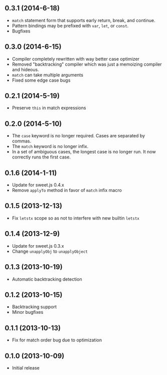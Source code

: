 ## 0.3.1 (2014-6-18)

* `match` statement form that supports early return, break, and continue.
* Pattern bindings may be prefixed with `var`, `let`, or `const`.
* Bugfixes

## 0.3.0 (2014-6-15)

* Compiler completely rewritten with way better case optimizer
* Removed "backtracking" compiler which was just a memoizing compiler and
  hideous.
* `match` can take multiple arguments
* Fixed some edge case bugs

## 0.2.1 (2014-5-19)

* Preserve `this` in match expressions

## 0.2.0 (2014-5-10)

* The `case` keyword is no longer required. Cases are separated by commas.
* The `match` keyword is no longer infix.
* In a set of ambiguous cases, the longest case is no longer run. It now
  correctly runs the first case.

## 0.1.6 (2014-1-11)

* Update for sweet.js 0.4.x
* Remove `applyTo` method in favor of `match` infix macro

## 0.1.5 (2013-12-13)

* Fix `letstx` scope so as not to interfere with new builtin `letstx`

## 0.1.4 (2013-12-9)

* Update for sweet.js 0.3.x
* Change `unapplyObj` to `unapplyObject`

## 0.1.3 (2013-10-19)

* Automatic backtracking detection

## 0.1.2 (2013-10-15)

* Backtracking support
* Minor bugfixes

## 0.1.1 (2013-10-13)

* Fix for match order bug due to optimization

## 0.1.0 (2013-10-09)

* Initial release
